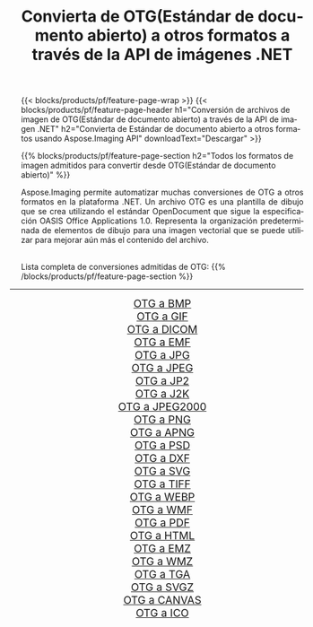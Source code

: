 ﻿---
title: Convierta de OTG(Estándar de documento abierto) a otros formatos a través de la API de imágenes .NET 
weight: 3920
url: /es/net/conversion/from/otg/ 
lang: es
langdirlevel: 2
locales: zh-hans,ja,it,ru,de,es,fr,nl,id,lt,pl,pt,vi,tr,ko,zh-hant,ar,hi,th,sv,cs,uk,he
description: Usando Aspose.Imaging puede convertir fácilmente de OTG(Estándar de documento abierto) a otros formatos
---

{{< blocks/products/pf/feature-page-wrap >}}
{{< blocks/products/pf/feature-page-header h1="Conversión de archivos de imagen de OTG(Estándar de documento abierto) a través de la API de imagen .NET" h2="Convierta de Estándar de documento abierto a otros formatos usando Aspose.Imaging API" downloadText="Descargar" >}}


{{% blocks/products/pf/feature-page-section  h2="Todos los formatos de imagen admitidos para convertir desde OTG(Estándar de documento abierto)" %}}
<p align=justify>Aspose.Imaging permite automatizar muchas conversiones de OTG a otros formatos en la plataforma .NET. Un archivo OTG es una plantilla de dibujo que se crea utilizando el estándar OpenDocument que sigue la especificación OASIS Office Applications 1.0. Representa la organización predeterminada de elementos de dibujo para una imagen vectorial que se puede utilizar para mejorar aún más el contenido del archivo.</p>
<br/>
Lista completa de conversiones admitidas de OTG:
{{% /blocks/products/pf/feature-page-section %}}
<div class="container-fluid productfamilypage bg-gray">
    <div class="convertypes bg-gray agp-content section">
        <div class="container">
		<hr style="margin-left:-20px;"/>
		<div class="row other-converters" style="gap: 10px;font-size: 19px;text-align:center;">
		    <div class='col-md-2 other-converter remove-lp remove-rp'><a href="/imaging/es/net/conversion/otg-to-bmp/" style="padding:15px;">OTG a BMP</a></div><div class='col-md-2 other-converter remove-lp remove-rp'><a href="/imaging/es/net/conversion/otg-to-gif/" style="padding:15px;">OTG a GIF</a></div><div class='col-md-2 other-converter remove-lp remove-rp'><a href="/imaging/es/net/conversion/otg-to-dicom/" style="padding:15px;">OTG a DICOM</a></div><div class='col-md-2 other-converter remove-lp remove-rp'><a href="/imaging/es/net/conversion/otg-to-emf/" style="padding:15px;">OTG a EMF</a></div><div class='col-md-2 other-converter remove-lp remove-rp'><a href="/imaging/es/net/conversion/otg-to-jpg/" style="padding:15px;">OTG a JPG</a></div><div class='col-md-2 other-converter remove-lp remove-rp'><a href="/imaging/es/net/conversion/otg-to-jpeg/" style="padding:15px;">OTG a JPEG</a></div><div class='col-md-2 other-converter remove-lp remove-rp'><a href="/imaging/es/net/conversion/otg-to-jp2/" style="padding:15px;">OTG a JP2</a></div><div class='col-md-2 other-converter remove-lp remove-rp'><a href="/imaging/es/net/conversion/otg-to-j2k/" style="padding:15px;">OTG a J2K</a></div><div class='col-md-2 other-converter remove-lp remove-rp'><a href="/imaging/es/net/conversion/otg-to-jpeg2000/" style="padding:15px;">OTG a JPEG2000</a></div><div class='col-md-2 other-converter remove-lp remove-rp'><a href="/imaging/es/net/conversion/otg-to-png/" style="padding:15px;">OTG a PNG</a></div><div class='col-md-2 other-converter remove-lp remove-rp'><a href="/imaging/es/net/conversion/otg-to-apng/" style="padding:15px;">OTG a APNG</a></div><div class='col-md-2 other-converter remove-lp remove-rp'><a href="/imaging/es/net/conversion/otg-to-psd/" style="padding:15px;">OTG a PSD</a></div><div class='col-md-2 other-converter remove-lp remove-rp'><a href="/imaging/es/net/conversion/otg-to-dxf/" style="padding:15px;">OTG a DXF</a></div><div class='col-md-2 other-converter remove-lp remove-rp'><a href="/imaging/es/net/conversion/otg-to-svg/" style="padding:15px;">OTG a SVG</a></div><div class='col-md-2 other-converter remove-lp remove-rp'><a href="/imaging/es/net/conversion/otg-to-tiff/" style="padding:15px;">OTG a TIFF</a></div><div class='col-md-2 other-converter remove-lp remove-rp'><a href="/imaging/es/net/conversion/otg-to-webp/" style="padding:15px;">OTG a WEBP</a></div><div class='col-md-2 other-converter remove-lp remove-rp'><a href="/imaging/es/net/conversion/otg-to-wmf/" style="padding:15px;">OTG a WMF</a></div><div class='col-md-2 other-converter remove-lp remove-rp'><a href="/imaging/es/net/conversion/otg-to-pdf/" style="padding:15px;">OTG a PDF</a></div><div class='col-md-2 other-converter remove-lp remove-rp'><a href="/imaging/es/net/conversion/otg-to-html/" style="padding:15px;">OTG a HTML</a></div><div class='col-md-2 other-converter remove-lp remove-rp'><a href="/imaging/es/net/conversion/otg-to-emz/" style="padding:15px;">OTG a EMZ</a></div><div class='col-md-2 other-converter remove-lp remove-rp'><a href="/imaging/es/net/conversion/otg-to-wmz/" style="padding:15px;">OTG a WMZ</a></div><div class='col-md-2 other-converter remove-lp remove-rp'><a href="/imaging/es/net/conversion/otg-to-tga/" style="padding:15px;">OTG a TGA</a></div><div class='col-md-2 other-converter remove-lp remove-rp'><a href="/imaging/es/net/conversion/otg-to-svgz/" style="padding:15px;">OTG a SVGZ</a></div><div class='col-md-2 other-converter remove-lp remove-rp'><a href="/imaging/es/net/conversion/otg-to-canvas/" style="padding:15px;">OTG a CANVAS</a></div><div class='col-md-2 other-converter remove-lp remove-rp'><a href="/imaging/es/net/conversion/otg-to-ico/" style="padding:15px;">OTG a ICO</a></div>
                </div>
        </div>
    </div>
</div>
<br/>

